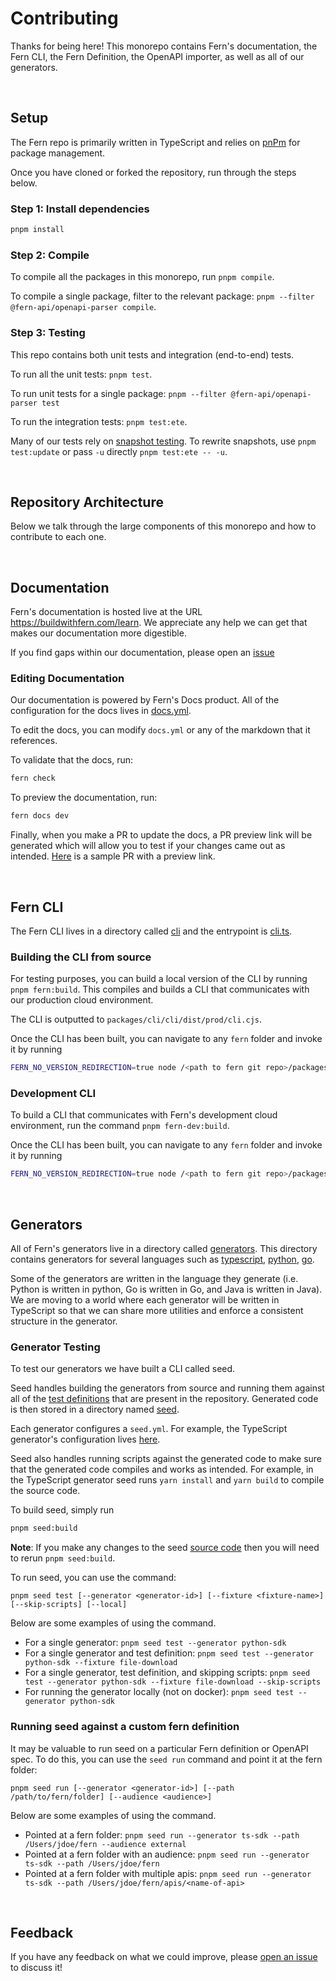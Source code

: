 # Contributing

Thanks for being here! This monorepo contains Fern's documentation, the Fern CLI, the Fern Definition, the OpenAPI importer, as well as all of our generators.

<br>

## Setup

The Fern repo is primarily written in TypeScript and relies on [pnPm](https://pnpm.io/) for package management.

Once you have cloned or forked the repository, run through the steps below.

### Step 1: Install dependencies

```sh
pnpm install
```

### Step 2: Compile

To compile all the packages in this monorepo, run `pnpm compile`.

To compile a single package, filter to the relevant package: `pnpm --filter @fern-api/openapi-parser compile`.

### Step 3: Testing

This repo contains both unit tests and integration (end-to-end) tests.

To run all the unit tests: `pnpm test`.

To run unit tests for a single package: `pnpm --filter @fern-api/openapi-parser test`

To run the integration tests: `pnpm test:ete`.

Many of our tests rely on [snapshot testing](https://jestjs.io/docs/snapshot-testing). To rewrite snapshots, use `pnpm test:update` or pass `-u` directly `pnpm test:ete -- -u`.

<br>

## Repository Architecture

Below we talk through the large components of this monorepo and how to contribute to each one.

<br>

## Documentation

Fern's documentation is hosted live at the URL https://buildwithfern.com/learn. We appreciate any help we can get that makes our documentation more digestible.

If you find gaps within our documentation, please open an [issue](https://github.com/fern-api/fern/issues/new?assignees=&labels=documentation&projects=&template=documentation-suggestion.md&title=%5BFern%27s+Documentation%5D+)

### Editing Documentation

Our documentation is powered by Fern's Docs product. All of the configuration for the docs lives in [docs.yml](./fern/docs.yml).

To edit the docs, you can modify `docs.yml` or any of the markdown that it references.

To validate that the docs, run:

```sh
fern check
```

To preview the documentation, run:

```sh
fern docs dev
```

Finally, when you make a PR to update the docs, a PR preview link will be generated which will allow you
to test if your changes came out as intended. [Here](https://github.com/fern-api/fern/pull/4330) is a sample PR with a preview link.

<br>

## Fern CLI

The Fern CLI lives in a directory called [cli](./packages/cli/cli/) and the entrypoint is [cli.ts](./packages/cli/cli/src/cli.ts).

### Building the CLI from source

For testing purposes, you can build a local version of the CLI by running `pnpm fern:build`. This compiles and builds a CLI
that communicates with our production cloud environment.

The CLI is outputted to `packages/cli/cli/dist/prod/cli.cjs`.

Once the CLI has been built, you can navigate to any `fern` folder and invoke it by running

```sh
FERN_NO_VERSION_REDIRECTION=true node /<path to fern git repo>/packages/cli/cli/dist/prod/cli.cjs <args>
```

### Development CLI

To build a CLI that communicates with Fern's development cloud environment, run the command `pnpm fern-dev:build`.

Once the CLI has been built, you can navigate to any `fern` folder and invoke it by running

```sh
FERN_NO_VERSION_REDIRECTION=true node /<path to fern git repo>/packages/cli/cli/dist/dev/cli.cjsn <args>
```

<br>

## Generators

All of Fern's generators live in a directory called [generators](./generators/). This directory contains generators for several languages such as
[typescript](./generators/typescript/), [python](./generators/python/), [go](./generators/go).

Some of the generators are written in the language they generate (i.e. Python is written in python, Go is written in Go, and Java is written in Java).
We are moving to a world where each generator will be written in TypeScript so that we can share more utilities and enforce a consistent structure 
in the generator. 


### Generator Testing

To test our generators we have built a CLI called seed.

Seed handles building the generators from source and running them against all of the
[test definitions](./test-definitions/fern/) that are present in the repository. Generated code is then stored in a directory named
[seed](./seed/).

Each generator configures a `seed.yml`. For example, the TypeScript generator's configuration lives [here](./seed/ts-sdk/seed.yml).

Seed also handles running scripts against the generated code to make sure that the generated code compiles and works
as intended. For example, in the TypeScript generator seed runs `yarn install` and `yarn build` to compile the source code.

To build seed, simply run

```sh
pnpm seed:build
```

**Note**: If you make any changes to the seed [source code](./packages/seed/src/) then you will need to rerun `pnpm seed:build`.

To run seed, you can use the command:

```
pnpm seed test [--generator <generator-id>] [--fixture <fixture-name>] [--skip-scripts] [--local]
```

Below are some examples of using the command.

- For a single generator: `pnpm seed test --generator python-sdk`
- For a single generator and test definition: `pnpm seed test --generator python-sdk --fixture file-download`
- For a single generator, test definition, and skipping scripts: `pnpm seed test --generator python-sdk --fixture file-download --skip-scripts`
- For running the generator locally (not on docker): `pnpm seed test --generator python-sdk`

### Running seed against a custom fern definition

It may be valuable to run seed on a particular Fern definition or OpenAPI spec. To do this,
you can use the `seed run` command and point it at the fern folder:

```
pnpm seed run [--generator <generator-id>] [--path /path/to/fern/folder] [--audience <audience>]
```

Below are some examples of using the command.

- Pointed at a fern folder: `pnpm seed run --generator ts-sdk --path /Users/jdoe/fern --audience external`
- Pointed at a fern folder with an audience: `pnpm seed run --generator ts-sdk --path /Users/jdoe/fern`
- Pointed at a fern folder with multiple apis: `pnpm seed run --generator ts-sdk --path /Users/jdoe/fern/apis/<name-of-api>`

<br>

## Feedback

If you have any feedback on what we could improve, please [open an issue](https://github.com/fern-api/fern/issues/new) to discuss it!
